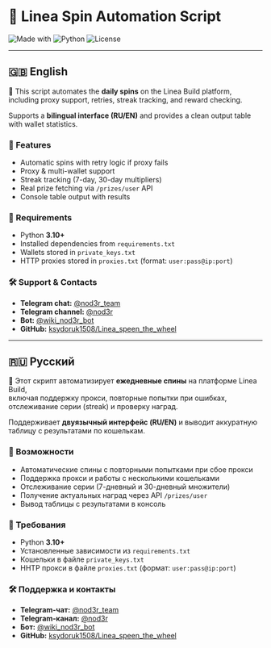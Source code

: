 # 🎯 Linea Spin Automation Script

![Made with](https://img.shields.io/badge/Made%20with-Python-blue)
![Python](https://img.shields.io/badge/Python-3.10%2B-blue)
![License](https://img.shields.io/badge/License-MIT-green)

---

## 🇬🇧 English

🚀 This script automates the **daily spins** on the Linea Build platform,  
including proxy support, retries, streak tracking, and reward checking.

Supports a **bilingual interface (RU/EN)** and provides a clean output table with wallet statistics.

### 📌 Features
- Automatic spins with retry logic if proxy fails
- Proxy & multi-wallet support
- Streak tracking (7-day, 30-day multipliers)
- Real prize fetching via `/prizes/user` API
- Console table output with results

### 📂 Requirements
- Python **3.10+**
- Installed dependencies from `requirements.txt`
- Wallets stored in `private_keys.txt`
- HTTP proxies stored in `proxies.txt` (format: `user:pass@ip:port`)

### 🛠 Support & Contacts
- **Telegram chat:** [@nod3r_team](https://t.me/nod3r_team)  
- **Telegram channel:** [@nod3r](https://t.me/nod3r)  
- **Bot:** [@wiki_nod3r_bot](https://t.me/wiki_nod3r_bot)  
- **GitHub:** [ksydoruk1508/Linea_speen_the_wheel](https://github.com/ksydoruk1508/Linea_speen_the_wheel)

---

## 🇷🇺 Русский

🚀 Этот скрипт автоматизирует **ежедневные спины** на платформе Linea Build,  
включая поддержку прокси, повторные попытки при ошибках, отслеживание серии (streak) и проверку наград.

Поддерживает **двуязычный интерфейс (RU/EN)** и выводит аккуратную таблицу с результатами по кошелькам.

### 📌 Возможности
- Автоматические спины с повторными попытками при сбое прокси
- Поддержка прокси и работы с несколькими кошельками
- Отслеживание серии (7-дневный и 30-дневный множители)
- Получение актуальных наград через API `/prizes/user`
- Вывод таблицы с результатами в консоль

### 📂 Требования
- Python **3.10+**
- Установленные зависимости из `requirements.txt`
- Кошельки в файле `private_keys.txt`
- HHTP прокси в файле `proxies.txt` (формат: `user:pass@ip:port`)

### 🛠 Поддержка и контакты
- **Telegram-чат:** [@nod3r_team](https://t.me/nod3r_team)  
- **Telegram-канал:** [@nod3r](https://t.me/nod3r)  
- **Бот:** [@wiki_nod3r_bot](https://t.me/wiki_nod3r_bot)  
- **GitHub:** [ksydoruk1508/Linea_speen_the_wheel](https://github.com/ksydoruk1508/Linea_speen_the_wheel)
